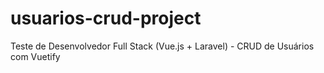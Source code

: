# usuarios-crud-project
Teste de Desenvolvedor Full Stack (Vue.js + Laravel) - CRUD de Usuários com Vuetify
